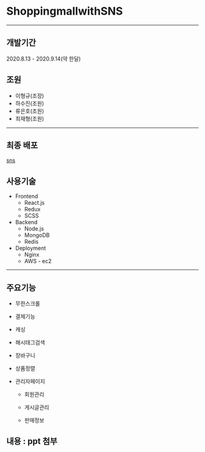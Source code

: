 # ShoppingmallwithSNS
<hr/>

## 개발기간
  2020.8.13 - 2020.9.14(약 한달)

## 조원
  * 이형규(조장)
  * 하수진(조원)
  * 류은호(조원)
  * 최재형(조원)
<hr/>

## 최종 배포
  [sns](http://3.129.249.119)

## 사용기술
  * Frontend
    * React.js
    * Redux
    * SCSS
  * Backend
    * Node.js
    * MongoDB
    * Redis
  * Deployment
    * Nginx
    * AWS - ec2
 <hr/>
 
 ## 주요기능
  * 무한스크롤
  
  * 결제기능
  
  * 캐싱
  
  * 해시태그검색
  
  * 장바구니
  
  * 상품정렬
  
  * 관리자페이지
    
    * 회원관리
    
    * 게시글관리
    
    * 판매정보

 ## 내용 : ppt 첨부

